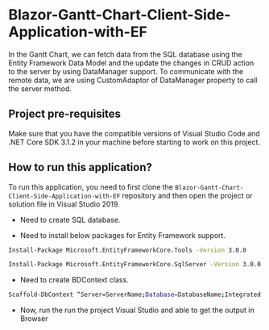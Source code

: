 # Blazor-Gantt-Chart-Client-Side-Application-with-EF
In the Gantt Chart, we can fetch data from the SQL database using the Entity Framework Data Model and the update the changes in CRUD action to the server by using DataManager support. To communicate with the remote data, we are using CustomAdaptor of DataManager property to call the server method.

## Project pre-requisites
Make sure that you have the compatible versions of Visual Studio Code and .NET Core SDK 3.1.2 in your machine before starting to work on this project.

## How to run this application?
To run this application, you need to first clone the `Blazor-Gantt-Chart-Client-Side-Application-with-EF` repository and then open the project or solution file in Visual Studio 2019. 

* Need to create SQL database.

* Need to install below packages for Entity Framework support.

```bash
Install-Package Microsoft.EntityFrameworkCore.Tools -Version 3.0.0

Install-Package Microsoft.EntityFrameworkCore.SqlServer -Version 3.0.0
```

* Need to create BDContext class.

```bash
Scaffold-DbContext “Server=ServerName;Database=DatabaseName;Integrated Security=True” Microsoft.EntityFrameworkCore.SqlServer -OutputDir Models
```

* Now, run the run the project Visual Studio and able to get the output in Browser